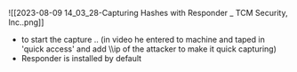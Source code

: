 
![[2023-08-09 14_03_28-Capturing Hashes with Responder _ TCM Security, Inc..png]]
- to start the capture .. (in video he entered to machine and taped in 'quick access' and add \\\ip of the attacker to make it quick capturing)
- Responder is installed by default